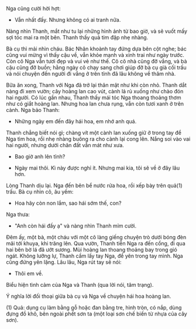 Nga cũng cười hời hợt:
- Vẫn nhất đấy. Nhưng không có ai tranh nữa.

Nàng nhìn Thanh, mắt như tu lại những hình ảnh từ bao giờ, và sẽ vuốt mấy sợi tóc mai ra một bên. Thanh thấy quả tim đập nhẹ nhàng.

Bà cụ thì mải nhìn cháu. Bác Nhân khoành tay đứng dựa bên cột nghe; bác cũng vui mừng vì thấy cậu về, vẫn khỏe mạnh và xinh trai như ngày trước. Còn cô Nga vẫn tươi đẹp và vui vẻ như thế. Cô cô nhà cũng đỡ vắng, và bà cậu cũng đỡ buồn; hằng ngày cô chạy sang chơi giúp đỡ bà cụ già cối trấu và nói chuyện đến người đi vắng ở trên tỉnh đã lâu không về thăm nhà.

Bữa ăn xong, Thanh với Nga đã trở lại thân mật như khi còn nhỏ. Thanh dắt nàng đi xem vườn; cây hoàng lan cao vút, cành lả rủ xuống như chào đón hai người. Có lúc gần nhau, Thanh thấy mái tóc Nga thoang thoảng thơm như có giắt hoàng lan. Nhưng hoa lan chưa rụng, vẫn còn tươi xanh ở trên cành. Nga bảo Thanh:

- Những ngày em đến đây hái hoa, em nhớ anh quá.

Thanh chẳng biết nói gì; chàng vít một cành lan xuống giữ ở trong tay để Nga tìm hoa, rồi nhẹ nhàng buông ra cho cành lại cong lên. Nắng soi vào vai hai người, nhưng dưới chân đất vẫn mát như xưa.

- Bao giờ anh lên tỉnh?

- Ngày mai thôi. Kì này được nghỉ ít. Nhưng mai kia, tôi sẽ về ở đây lâu hơn.

Lòng Thanh dịu lại. Nga đến bên bể nước rửa hoa, rồi xếp bày trên quả(1) trấu. Bà cụ nhìn cô, âu yếm:

- Hoa hãy còn non lắm, sao hái sớm thế, con?

Nga thưa:

- "Anh còn hái đấy ạ" và nàng nhìn Thanh mỉm cười.

Đêm ấy, một bà, một cháu với một cô làng giếng chuyện trò dưới bóng đèn mãi tới khuya, khi trăng lên. Qua vườn, Thanh tiễn Nga ra đến cổng, đi qua hai bên bờ lá đã ướt sương. Mùi hoàng lan thoang thoảng bay trong gió ngát. Không lưỡng lự, Thanh cầm lấy tay Nga, để yên trong tay mình. Nga cũng đứng yên lặng. Lâu lâu, Nga rút tay sẽ nói:

- Thôi em về.

Biểu hiện tình cảm của Nga và Thanh (qua lời nói, tâm trạng).

Ý nghĩa lời đối thoại giữa bà cụ và Nga về chuyện hái hoa hoàng lan.

(1) Quả: dụng cụ làm bằng gỗ hoặc đan bằng tre, hình tròn, có nắp, dùng đựng đồ khô, bên ngoài phết sơn ta (một loại sơn chế biến từ nhựa của cây sơn).